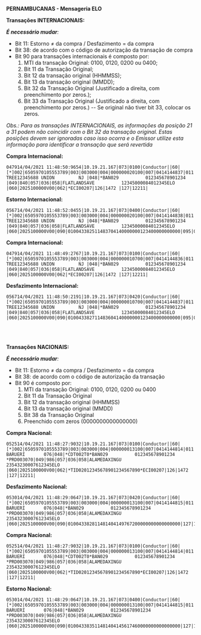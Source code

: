 **PERNAMBUCANAS - Mensageria ELO**

**Transações INTERNACIONAIS:**

_**É necessário mudar**:_
- Bit 11: Estorno ≠ da compra / Desfazimento = da compra
- Bit 38: de acordo com o código de autorização da transação de compra
- Bit 90 para transações internacionais é composto por: 
  1. MTI da transação Original: 0100, 0120, 0200 ou 0400;
  1. Bit 11 da Transação Original;
  1. Bit 12 da transação original (HHMMSS);
  1. Bit 13 da transação original (MMDD);
  1. Bit 32 da Transação Original (Justificado a direita, com preenchimento por zeros.);
  1. Bit 33 da Transação Original (Justificado a direita, com preenchimento por zeros.) 
  -- Se original não tiver bit 33, colocar os zeros.

_Obs.: Para as transações INTERNACIONAIS, as informações da posição 21 a 31 podem não coincidir com o Bit 32 da transação original.  Estas posições devem ser ignoradas caso isso ocorra e o Emissor utilize esta informação para identificar a transação que será revertida_

**Compra Internacional:**
```
047914/04/2021 11:48:50:9654|10.19.21.167|073|0100|Conductor||60|[*]002|6505970105553789|003|003000|004|000000020100|007|0414144837|011|433825|012|114837|013|0414|014|2802|018|5712|019|840|022|070|024|100|032|1234|037|308768809456|041|20172289|042|020001605270002|043|CHRISTMAS TREE12345688 UNION         NJ |048|*BAN029          012345678901234    |049|840|057|036|058|FLATLANDSAVE          12345000084012345ELO                  |060|2025100000V00|062|*ECI00207|126|1472 |127|12211|
```
**Estorno Internacional:**	
```																																	
056714/04/2021 11:48:52:0455|10.19.21.167|073|0400|Conductor||60|[*]002|6505970105553789|003|003000|004|000000020100|007|0414144838|011|433826|012|114838|013|0414|014|2802|018|5712|019|840|022|070|024|400|025|00|032|1234|037|308768809456|038|543028|041|20172289|042|020001605270002|043|CHRISTMAS TREE12345688 UNION         NJ |048|*BAN029          012345678901234    |049|840|057|036|058|FLATLANDSAVE          12345000084012345ELO                  |060|2025100000V00|090|010043382511483704140000000123400000000000|095|000000010100000000010100D00000100D00000100|127|12211|
```

**Compra Internacional:**	
```																																	
047914/04/2021 11:48:49:2767|10.19.21.167|073|0100|Conductor||60|[*]002|6505970105553789|003|003000|004|000000010700|007|0414144836|011|433827|012|114836|013|0414|014|2802|018|5712|019|840|022|070|024|100|032|1234|037|282162474714|041|20172289|042|020001605270002|043|CHRISTMAS TREE12345688 UNION         NJ |048|*BAN029          012345678901234    |049|840|057|036|058|FLATLANDSAVE          12345000084012345ELO                  |060|2025100000V00|062|*ECI00207|126|1472 |127|12211| 
```

**Desfazimento Internacional:**	
```
056714/04/2021 11:48:50:2191|10.19.21.167|073|0420|Conductor||60|[*]002|6505970105553789|003|003000|004|000000010700|007|0414144837|011|433827|012|114837|013|0414|014|2802|018|5712|019|840|022|070|024|400|025|00|032|1234|037|282162474714|038|894184|041|20172289|042|020001605270002|043|CHRISTMAS TREE12345688 UNION         NJ |048|*BAN029          012345678901234    |049|840|057|036|058|FLATLANDSAVE          12345000084012345ELO                  |060|2025100000V00|090|010043382711483604140000000123400000000000|095|000000010100000000010100D00000100D00000100|127|12211| 
```
<br>
<br>

**Transações NACIONAIS:**

_**É necessário mudar**:_
- Bit 11: Estorno ≠ da compra / Desfazimento = da compra
- Bit 38: de acordo com o código de autorização da transação
- Bit 90 é composto por: 
  1. MTI da transação Original: 0100, 0120, 0200 ou 0400
  1. Bit 11 da Transação Original
  1. Bit 12 da transação original (HHMMSS)
  1. Bit 13 da transação original (MMDD)
  1. Bit 38 da Transação Original
  1. Preenchido com zeros (0000000000000000)

**Compra Nacional:**
```
052514/04/2021 11:48:27:9032|10.19.21.167|073|0100|Conductor||60|[*]002|6505970105553789|003|003000|004|000000013100|007|0414144814|011|433828|012|114814|013|0414|014|2802|018|5712|019|076|022|070|024|100|032|0025|037|202289033805|041|20172289|042|020001605270002|043|ELO                    BARUERI       076|048|*CDT002T0*BAN029          012345678901234    *PRD003070|049|986|057|036|058|ALAMEDAXINGU          23543230007612345ELO                  |060|2025100000V00|062|*TID02012345678901234567890*ECI00207|126|1472 |127|12211|
```

**Desfazimento Nacional:**	
```																																010043382811481404149767200000000000000000
053014/04/2021 11:48:29:0647|10.19.21.167|073|0420|Conductor||60|[*]002|6505970105553789|003|003000|004|000000013100|007|0414144815|011|433828|012|114815|013|0414|014|2802|018|5712|019|076|022|070|024|400|025|00|032|0025|037|202289033805|038|976720|041|20172289|042|020001605270002|043|ELO                    BARUERI       076|048|*BAN029          012345678901234    *PRD003070|049|986|057|036|058|ALAMEDAXINGU          23543230007612345ELO                  |060|2025100000V00|090|010043382811481404149767200000000000000000|127|12211| 
```

**Compra Nacional:**
```
052514/04/2021 11:48:27:9032|10.19.21.167|073|0100|Conductor||60|[*]002|6505970105553789|003|003000|004|000000013100|007|0414144814|011|433835|012|114814|013|0414|014|2802|018|5712|019|076|022|070|024|100|032|0025|037|202289033805|041|20172289|042|020001605270002|043|ELO                    BARUERI       076|048|*CDT002T0*BAN029          012345678901234    *PRD003070|049|986|057|036|058|ALAMEDAXINGU          23543230007612345ELO                  |060|2025100000V00|062|*TID02012345678901234567890*ECI00207|126|1472 |127|12211|
```

**Estorno Nacional:**
```
053014/04/2021 11:48:29:0647|10.19.21.167|073|0400|Conductor||60|[*]002|6505970105553789|003|003000|004|000000013100|007|0414144815|011|433836|012|114815|013|0414|014|2802|018|5712|019|076|022|070|024|400|025|00|032|0025|037|202289033805|038|561746|041|20172289|042|020001605270002|043|ELO                    BARUERI       076|048|*BAN029          012345678901234    *PRD003070|049|986|057|036|058|ALAMEDAXINGU          23543230007612345ELO                  |060|2025100000V00|090|010043383511481404145617460000000000000000|127|12211| 
```

<br>
<br>
<br>

